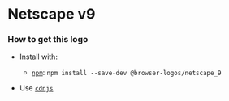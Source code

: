 # Netscape v9

### How to get this logo

* Install with:
  * [`npm`](https://www.npmjs.com/): `npm install --save-dev @browser-logos/netscape_9`

* Use [`cdnjs`](https://cdnjs.com/libraries/browser-logos)
